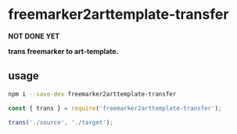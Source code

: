 # freemarker2arttemplate-transfer

**NOT DONE YET**

**trans freemarker to art-template.**

## usage

```bash
npm i --save-dev freemarker2arttemplate-transfer
```

```javascript
const { trans } = require('freemarker2arttemplate-transfer');

trans('./source', './target');
```
